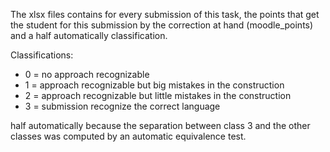 The xlsx files contains for every submission of this task, the points that get the student 
for this submission by the correction at hand (moodle_points) and a half 
automatically classification.

Classifications:
 - 0 = no approach recognizable
 - 1 = approach recognizable but big mistakes in the construction
 - 2 = approach recognizable but little mistakes in the construction
 - 3 = submission recognize the correct language

half automatically because the separation between class 3 and the other classes 
was computed by an automatic equivalence test. 